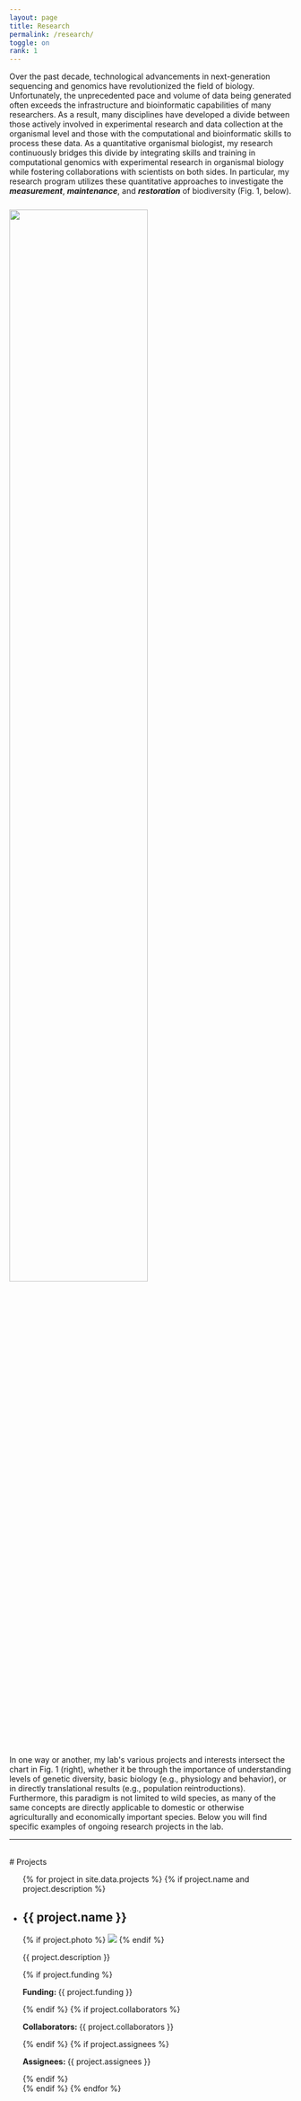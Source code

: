 ```yaml
---
layout: page
title: Research
permalink: /research/
toggle: on
rank: 1
---
```

Over the past decade, technological advancements in next-generation sequencing and genomics have revolutionized the field of biology.  Unfortunately, the unprecedented pace and volume of data being generated often exceeds the infrastructure and bioinformatic capabilities of many researchers.  As a result, many disciplines have developed a divide between those actively involved in experimental research and data collection at the organismal level and those with the computational and bioinformatic skills to process these data. As a quantitative organismal biologist, my research continuously bridges this divide by integrating skills and training in computational genomics with experimental research in organismal biology while fostering collaborations with scientists on both sides.  In particular, my research program utilizes these quantitative approaches to investigate the ___measurement___, ___maintenance___, and ___restoration___ of biodiversity (Fig. 1, below).
<br>
<img class="float-right" width="70%" style="margin: 25px 0px" src="{{ 'research.png' | prepend: site.images_dir | prepend: site.baseurl }}" />
<br>
In one way or another, my lab's various projects and interests intersect the chart in Fig. 1 (right), whether it be through the importance of understanding levels of genetic diversity, basic biology (e.g., physiology and behavior), or in directly translational results (e.g., population reintroductions).  Furthermore, this paradigm is not limited to wild species, as many of the same concepts are directly applicable to domestic or otherwise agriculturally and economically important species.  Below you will find specific examples of ongoing research projects in the lab.

---

<br>
# Projects
<div class="lab-wrapper">
    <ul class="lab-list">
    {% for project in site.data.projects %}
    {% if project.name and project.description %}
        <li>
            <h2>{{ project.name }}</h2>
            {% if project.photo %}
                <img class="float-right projects-photo" src="{{ project.photo | prepend: site.images_dir | prepend: site.baseurl }}">
            {% endif %}
            <p>{{ project.description }}</p>
            {% if project.funding %}
                <p><b>Funding: </b>{{ project.funding }}</p>
            {% endif %}
            {% if project.collaborators %}
                <p><b>Collaborators: </b>{{ project.collaborators }}</p>
            {% endif %}
            {% if project.assignees %}
                <p><b>Assignees: </b>{{ project.assignees }}</p>
            {% endif %}
        </li>
    {% endif %}
    {% endfor %}
    </ul>
</div>
